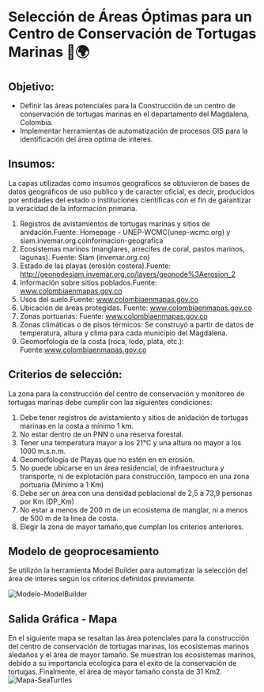 # Selección de Áreas Óptimas para un Centro de Conservación de Tortugas Marinas 🐢🌍

## Objetivo:  
- Definir las áreas potenciales para la Construcción de un centro de conservación de tortugas marinas en el departamento del Magdalena, Colombia.
- Implementar herramientas de automatización de procesos GIS para la identificación del área optima de interes.

## Insumos: 
La capas utilizadas como insumos geograficos se obtuvieron de bases de datos geográficos de uso publico y de caracter oficial, es decir, producidos por entidades del estado o instituciones cientificas con el fin de garantizar la veracidad de la información primaria.

1. Registros de avistamientos de tortugas marinas y sitios de anidación.Fuente: Homepage - UNEP-WCMC(unep-wcmc.org) y siam.invemar.org.coinformacion-geografica 
2. Ecosistemas marinos (manglares, arrecifes de coral, pastos marinos, lagunas). Fuente: Siam (invemar.org.co)  
3. Estado de las playas (erosión costera).Fuente: http://geonodesiam.invemar.org.co/layers/geonode%3Aerosion_2 
4. Información sobre sitios poblados.Fuente: www.colombiaenmapas.gov.co  
6. Usos del suelo.Fuente: www.colombiaenmapas.gov.co
7. Ubicación de áreas protegidas. Fuente: www.colombiaenmapas.gov.co 
8. Zonas portuarias: Fuente: www.colombiaenmapas.gov.co
9. Zonas climáticas o de pisos térmicos: Se construyó a partir de datos de temperatura, altura y clima para cada municipio 
   del Magdalena.  
10. Geomorfología de la costa (roca, lodo, plata, etc.): Fuente:www.colombiaenmapas.gov.co

## Criterios de selección: 
La zona para la construcción del centro de conservación y monitoreo de tortugas marinas 
debe cumplir con las siguientes condiciones:
1. Debe tener registros de avistamiento y sitios de anidación de tortugas marinas en 
     la costa a mínimo 1 km.
2. No estar dentro de un PNN o una reserva forestal. 
3. Tener una temperatura mayor a los 21°C y una altura no mayor a los 1000 
     m.s.n.m. 
4. Geomorfología de Playas que no estén en  en erosión. 
5. No puede ubicarse en un área residencial, de infraestructura y transporte, ni de 
     explotación para construcción, tampoco en una zona portuaria (Mínimo a 1 Km) 
6. Debe ser un área con una densidad poblacional de 2,5 a 73,9 personas por Km 
     (DP_Km) 
7. No estar a menos de 200 m de un ecosistema de manglar, ni a menos de 500 m de la línea de costa.
8. Elegir la zona de mayor tamaño,que cumplan los criterios anteriores. 

## Modelo de geoprocesamiento

Se utilizón la herramienta Model Builder para automatizar la selección del área de interes según los criterios definidos previamente.

![Modelo-ModelBuilder](https://github.com/samijalin/GisVoyage/blob/main/Cartograf%C3%ADa/TortugasMarinas_ModelBuilder.jpg)

## Salida Gráfica - Mapa

En el siguiente mapa se resaltan las área potenciales para la construcción del centro de conservación de tortugas marinas, los ecosistemas marinos aledaños y el área de mayor tamaño. 
Se muestran los ecosistemas marinos, debido a su importancia ecologica para el exito de la conservación de tortugas.
Finalmente, el área de mayor tamaño consta de 31 Km2. 
![Mapa-SeaTurtles](https://github.com/samijalin/GisVoyage/blob/main/Cartograf%C3%ADa/SeaTurtles.jpg)


